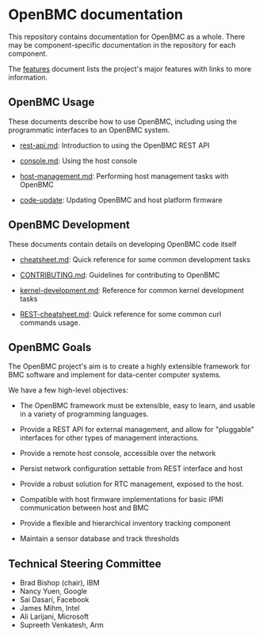 # OpenBMC documentation

This repository contains documentation for OpenBMC as a whole. There may
be component-specific documentation in the repository for each component.

The [features](features.md) document lists the project's major features
with links to more information.


OpenBMC Usage
-------------

These documents describe how to use OpenBMC, including using the programmatic
interfaces to an OpenBMC system.

 - [rest-api.md](rest-api.md): Introduction to using the OpenBMC REST API

 - [console.md](console.md): Using the host console

 - [host-management.md](host-management.md): Performing host management tasks
   with OpenBMC

 - [code-update](code-update): Updating OpenBMC and host platform firmware


OpenBMC Development
-------------------

These documents contain details on developing OpenBMC code itself

 - [cheatsheet.md](cheatsheet.md): Quick reference for some common
   development tasks

 - [CONTRIBUTING.md](CONTRIBUTING.md): Guidelines for contributing to
   OpenBMC

 - [kernel-development.md](kernel-development.md): Reference for common
   kernel development tasks

 - [REST-cheatsheet.md](REST-cheatsheet.md): Quick reference for some common
   curl commands usage.


OpenBMC Goals
-------------

The OpenBMC project's aim is to create a highly extensible framework for BMC
software and implement for data-center computer systems.

We have a few high-level objectives:

 * The OpenBMC framework must be extensible, easy to learn, and usable in a
   variety of programming languages.

 * Provide a REST API for external management, and allow for "pluggable"
   interfaces for other types of management interactions.

 * Provide a remote host console, accessible over the network

 * Persist network configuration settable from REST interface and host

 * Provide a robust solution for RTC management, exposed to the host.

 * Compatible with host firmware implementations for basic IPMI communication
   between host and BMC

 * Provide a flexible and hierarchical inventory tracking component

 * Maintain a sensor database and track thresholds


Technical Steering Committee
---------------------------

 * Brad Bishop (chair), IBM
 * Nancy Yuen, Google
 * Sai Dasari, Facebook
 * James Mihm, Intel
 * Ali Larijani, Microsoft
 * Supreeth Venkatesh, Arm
